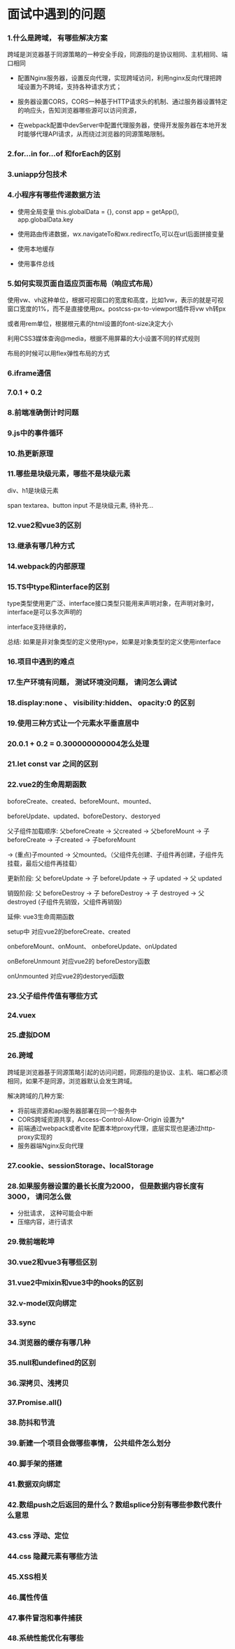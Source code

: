 # 面试中遇到的问题

### 1.什么是跨域， 有哪些解决方案

跨域是浏览器基于同源策略的一种安全手段，同源指的是协议相同、主机相同、端口相同

- 配置Nginx服务器，设置反向代理，实现跨域访问，利用nginx反向代理把跨域设置为不跨域，支持各种请求方式；

- 服务器设置CORS，CORS一种基于HTTP请求头的机制、通过服务器设置特定的响应头，告知浏览器哪些源可以访问资源，

- 在webpack配置中devServer中配置代理服务器，使得开发服务器在本地开发时能够代理API请求，从而绕过浏览器的同源策略限制。

### 2.for...in for...of 和forEach的区别



### 3.uniapp分包技术



### 4.小程序有哪些传递数据方法

- 使用全局变量 this.globalData = {}, const app = getApp(), app.globalData.key

- 使用路由传递数据，wx.navigateTo和wx.redirectTo,可以在url后面拼接变量

- 使用本地缓存

- 使用事件总线

### 5.如何实现页面自适应页面布局（响应式布局）

使用vw、vh这种单位，根据可视窗口的宽度和高度，比如1vw，表示的就是可视窗口宽度的1%，而不是直接使用px。postcss-px-to-viewport插件将vw vh转px

或者用rem单位，根据根元素的html设置的font-size决定大小

利用CSS3媒体查询@media，根据不用屏幕的大小设置不同的样式规则

布局的时候可以用flex弹性布局的方式



### 6.iframe通信



### 7.0.1 + 0.2



### 8.前端准确倒计时问题



### 9.js中的事件循环



### 10.热更新原理

### 11.哪些是块级元素，哪些不是块级元素

div、h1是块级元素

span textarea、button input 不是块级元素, 待补充...



### 12.vue2和vue3的区别

### 13.继承有哪几种方式

### 14.webpack的内部原理

### 15.TS中type和interface的区别

type类型使用更广泛、interface接口类型只能用来声明对象，在声明对象时， interface是可以多次声明的

interface支持继承的，

总结: 如果是非对象类型的定义使用type，如果是对象类型的定义使用interface

### 16.项目中遇到的难点

### 17.生产环境有问题， 测试环境没问题， 请问怎么调试

### 18.display:none 、 visibility:hidden、 opacity:0 的区别 

### 19.使用三种方式让一个元素水平垂直居中

### 20.0.1 + 0.2 = 0.300000000004怎么处理

### 21.let const var 之间的区别

### 22.vue2的生命周期函数

boforeCreate、created、beforeMount、mounted、

beforeUpdate、updated、boforeDestory、destoryed

父子组件加载顺序: 父beforeCreate -> 父created -> 父beforeMount -> 子beforeCreate -> 子created -> 子beforeMount

-> (重点)子mounted -> 父mounted。（父组件先创建、子组件再创建，子组件先挂载，最后父组件再挂载）

更新阶段: 父 beforeUpdate -> 子 beforeUpdate -> 子 updated -> 父 updated 

销毁阶段: 父 beforeDestroy -> 子 beforeDestroy -> 子 destroyed -> 父 destroyed (子组件先销毁，父组件再销毁)

延伸: vue3生命周期函数

setup中 对应vue2的beforeCreate、created

onbeforeMount、onMount、 onbeforeUpdate、onUpdated

onBeforeUnmount 对应vue2的 beforeDestory函数

onUnmounted 对应vue2的destoryed函数

### 23.父子组件传值有哪些方式

### 24.vuex

### 25.虚拟DOM

### 26.跨域

跨域是浏览器基于同源策略引起的访问问题，同源指的是协议、主机、端口都必须相同，如果不是同源，浏览器默认会发生跨域。

解决跨域的几种方案:

- 将前端资源和api服务器部署在同一个服务中
- CORS跨域资源共享，Access-Control-Allow-Origin 设置为*
- 前端通过webpack或者vite 配置本地proxy代理，底层实现也是通过http-proxy实现的
- 服务器端Nginx反向代理



### 27.cookie、sessionStorage、localStorage

### 28.如果服务器设置的最长长度为2000， 但是数据内容长度有3000， 请问怎么做

-  分批请求， 这种可能会中断
-  压缩内容，进行请求

### 29.微前端乾坤

### 30.vue2和vue3有哪些区别

### 31.vue2中mixin和vue3中的hooks的区别

### 32.v-model双向绑定

### 33.sync

### 34.浏览器的缓存有哪几种

### 35.null和undefined的区别

### 36.深拷贝、浅拷贝

### 37.Promise.all()

### 38.防抖和节流

### 39.新建一个项目会做哪些事情， 公共组件怎么划分

### 40.脚手架的搭建

### 41.数据双向绑定

### 42.数组push之后返回的是什么？数组splice分别有哪些参数代表什么意思

### 43.css 浮动、定位

### 44.css 隐藏元素有哪些方法

### 45.XSS相关

### 46.属性传值

### 47.事件冒泡和事件捕获

### 48.系统性能优化有哪些